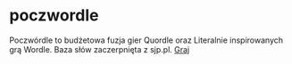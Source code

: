 # poczwordle
Poczwórdle to budżetowa fuzja gier Quordle oraz Literalnie inspirowanych grą Wordle.
Baza słów zaczerpnięta z sjp.pl.
[Graj](https://wellfailed.github.io/poczwordle/)
